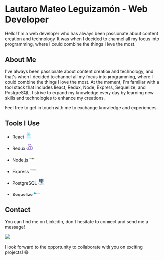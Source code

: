 # Lautaro Mateo Leguizamón - Web Developer

Hello! I'm a web developer who has always been passionate about content creation and technology. It was when I decided to channel all my focus into programming, where I could combine the things I love the most.

## About Me

I've always been passionate about content creation and technology, and that's when I decided to channel all my focus into programming, where I could combine the things I love the most. At the moment, I'm familiar with a tool stack that includes React, Redux, Node, Express, Sequelize, and PostgreSQL. I strive to expand my knowledge every day by learning new skills and technologies to enhance my creations.

Feel free to get in touch with me to exchange knowledge and experiences.

## Tools I Use

- React
  <img src="https://raw.githubusercontent.com/devicons/devicon/master/icons/react/react-original-wordmark.svg" width="20">

- Redux
  <img src="https://raw.githubusercontent.com/devicons/devicon/master/icons/redux/redux-original.svg" width="20">

- Node.js
  <img src="https://raw.githubusercontent.com/devicons/devicon/master/icons/nodejs/nodejs-original-wordmark.svg" width="20">

- Express
  <img src="https://raw.githubusercontent.com/devicons/devicon/master/icons/express/express-original-wordmark.svg" width="20">

- PostgreSQL
  <img src="https://raw.githubusercontent.com/devicons/devicon/master/icons/postgresql/postgresql-original-wordmark.svg" width="20">

- Sequelize
  <img src="https://raw.githubusercontent.com/devicons/devicon/master/icons/sequelize/sequelize-original-wordmark.svg" width="20">

## Contact

You can find me on LinkedIn, don't hesitate to connect and send me a message!

<img src="https://images.rawpixel.com/image_png_800/czNmcy1wcml2YXRlL3Jhd3BpeGVsX2ltYWdlcy93ZWJzaXRlX2NvbnRlbnQvdjk4Mi1kMS0xMC5wbmc.png?s=8TW_iisJkPrxbWNOpMAv2CABwGf9HomNFQwxGELp4Zc" href="https://www.linkedin.com/in/lautaro-mateo-leguizamon-35b902279/" width="20">

I look forward to the opportunity to collaborate with you on exciting projects! 😄
